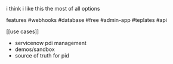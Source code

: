 i think i like this the most of all options 

features
	#webhooks #database #free #admin-app #teplates #api 

[[use cases]]
- servicenow pdi management 
- demos/sandbox
- source of truth for pid